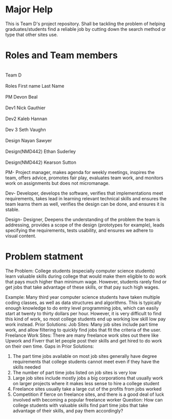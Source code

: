 # Major Help
This is Team D's project repository. Shall be tackling the problem of helping graduates/students find a reliable job by cutting down the search method or type that other sites use.

# Roles and Team members
<br> Team D </br> 
 <br>   Roles     First name     Last Name </br>
 <br>   PM            Devon        Beal    </br> 
 <br>   Dev1          Nick    Gauthier    </br> 
  <br>  Dev2          Kaleb        Hannan    </br> 
  <br>  Dev 3         Seth         Vaughn    </br> 
  <br>  Design        Nayan        Sawyer    </br> 
 <br>   Design(NMD442) Ethan        Suderley    </br> 
  <br>  Design(NMD442) Kearson      Sutton    </br> 

   PM- Project manager, makes agenda for weekly meetings,  inspires the team, offers advice, promotes fair play, evaluates team work, and monitors work on assignments but does not micromanage.
   
  Dev- Developer, develops the software, verifies that implementations  meet requirements, takes lead in learning relevant technical skills and ensures the team learns them as well, verifies the design can be done, and ensures it is stable.
  
  Design- Designer, Deepens the understanding of the problem the team is addressing, provides a scope of the design (prototypes for example), leads specifying the requirements, tests usability, and ensures we adhere to visual content. 


# Problem statment

The Problem: College students (especially computer science students) learn valuable skills during college that would make them eligible to do work that pays much higher than minimum wage. However, students rarely find or get jobs that take advantage of these skills, or that pay such high wages. 

Example: Many third year computer science students have taken multiple coding classes, as well as data structures and algorithms. This is typically enough knowledge to do entry level programming jobs, which can easily start at twenty to thirty dollars per hour. However, it is very difficult to find this kind of work, so most college students end up working low skill low pay work instead. 
Prior Solutions: 
Job Sites: Many job sites include part time work, and allow filtering to quickly find jobs that fit the criteria of the user. Freelance Work Sites: There are many freelance work sites out there like Upwork and Fiverr that let people post their skills and get hired to do work on their own time. 
Gaps in Prior Solutions: 
1) The part time jobs available on most job sites generally have degree requirements that college students cannot meet even if they have the skills needed 
2) The number of part time jobs listed on job sites is very low 
3) Large job sites include mostly jobs a big corporations that usually work on larger projects where it makes less sense to hire a college student 
4) Freelance sites usually take a large cut of the profits from jobs worked 
5) Competition if fierce on freelance sites, and there is a good deal of luck involved with becoming a popular freelance worker 
Question: How can college students with valuable skills find part time jobs that take advantage of their skills, and pay them accordingly?

